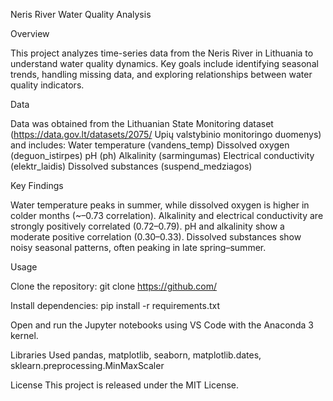 Neris River Water Quality Analysis

Overview

This project analyzes time-series data from the Neris River in Lithuania to understand water quality dynamics. Key goals include identifying seasonal trends, handling missing data, and exploring relationships between water quality indicators.

Data

Data was obtained from the Lithuanian State Monitoring dataset (https://data.gov.lt/datasets/2075/ Upių valstybinio monitoringo duomenys) and includes:
Water temperature (vandens_temp)
Dissolved oxygen (deguon_istirpes)
pH (ph)
Alkalinity (sarmingumas)
Electrical conductivity (elektr_laidis)
Dissolved substances (suspend_medziagos)

Key Findings

Water temperature peaks in summer, while dissolved oxygen is higher in colder months (~–0.73 correlation).
Alkalinity and electrical conductivity are strongly positively correlated (0.72–0.79).
pH and alkalinity show a moderate positive correlation (0.30–0.33).
Dissolved substances show noisy seasonal patterns, often peaking in late spring–summer.

Usage

Clone the repository:
git clone https://github.com/

Install dependencies:
pip install -r requirements.txt

Open and run the Jupyter notebooks using VS Code with the Anaconda 3 kernel.

Libraries Used
pandas, matplotlib, seaborn, matplotlib.dates, sklearn.preprocessing.MinMaxScaler

License
This project is released under the MIT License.
